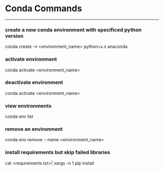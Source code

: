 # Conda Commands
---
### create a new conda environment with specificed python version
conda create -n <environment_name> python=x.x anaconda

### activate environment
conda activate <environment_name>

### deactivate environment
conda activate <environment_name>

### view environments
conda env list

### remove an environment
conda env remove --name <environment_name>

### install requirements but skip failed libraries
cat <requirements.txt>| xargs -n 1 pip install
